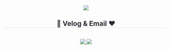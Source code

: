 <div align= "center">
    <img src="https://capsule-render.vercel.app/api?type=transparent&color=3c3c3c&height=120&text=✨️%20Hojun's%20GitHub%20✨️&animation=&fontColor=8badfe&fontSize=40" />
</div>

<div align= "center">
    <h2 style="border-bottom: 1px solid #d8dee4; color: #282d33;"> 💚 Velog & Email ❤️ </h2>    
</div>

<br> 
    
<div align= "center">
    <a href=https://velog.io/@jflower>
        <img src="https://img.shields.io/badge/Velog-20C997?style=for-the-badge&logo=Velog&logoColor=white&link=https://velog.io/@jflower">
    </a>
    <a href=mailto:jflower0502@gmail.com>
        <img src="https://img.shields.io/badge/Gmail-EA4335?style=for-the-badge&logo=Gmail&logoColor=white&link=mailto:jflower0502@gmail.com">
    </a>
</div>
